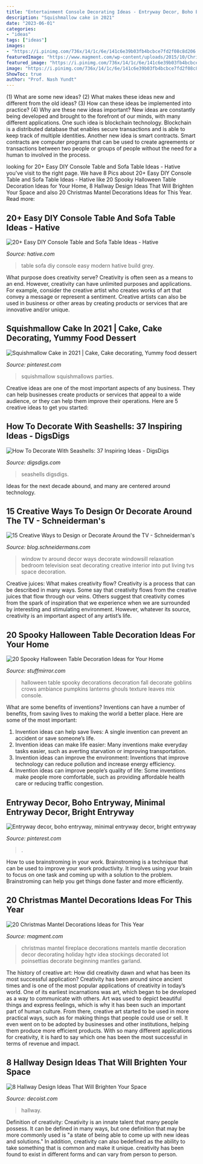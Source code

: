 ```yaml
---
title: "Entertainment Console Decorating Ideas - Entryway Decor, Boho Entryway, Minimal Entryway Decor, Bright Entryway"
description: "Squishmallow cake in 2021"
date: "2023-06-01"
categories:
- "ideas"
tags: ["ideas"]
images:
- "https://i.pinimg.com/736x/14/1c/6e/141c6e39b03fb4bcbce7fd2f08c8d206.jpg"
featuredImage: "https://www.magment.com/wp-content/uploads/2015/10/Christmas-Mantel-Decoration-17.jpeg"
featured_image: "https://i.pinimg.com/736x/14/1c/6e/141c6e39b03fb4bcbce7fd2f08c8d206.jpg"
image: "https://i.pinimg.com/736x/14/1c/6e/141c6e39b03fb4bcbce7fd2f08c8d206.jpg"
ShowToc: true
author: "Prof. Nash Yundt"
---
```



(1) What are some new ideas? (2) What makes these ideas new and different from the old ideas? (3) How can these ideas be implemented into practice? (4) Why are these new ideas important?
New ideas are constantly being developed and brought to the forefront of our minds, with many different applications. One such idea is blockchain technology. Blockchain is a distributed database that enables secure transactions and is able to keep track of multiple identities. Another new idea is smart contracts. Smart contracts are computer programs that can be used to create agreements or transactions between two people or groups of people without the need for a human to involved in the process.

	

		
looking for 20+ Easy DIY Console Table and Sofa Table Ideas - Hative you've visit to the right page. We have 8 Pics about 20+ Easy DIY Console Table and Sofa Table Ideas - Hative like 20 Spooky Halloween Table Decoration Ideas for Your Home, 8 Hallway Design Ideas That Will Brighten Your Space and also 20 Christmas Mantel Decorations Ideas for This Year. Read more:
		
    
## 20+ Easy DIY Console Table And Sofa Table Ideas - Hative

<img loading=lazy src="https://hative.com/wp-content/uploads/2017/06/sofa-table-diy/30-sofa-table-diy-ideas-tutorials.jpg" onerror="this.onerror=null;this.src='https://tse1.mm.bing.net/th?id=OIP.Ian273dNIf5CCIDxH153QgHaQE&amp;pid=15.1';" alt="20+ Easy DIY Console Table and Sofa Table Ideas - Hative">

_Source: hative.com_

>table sofa diy console easy modern hative build grey. 

	

What purpose does creativity serve?
Creativity is often seen as a means to an end. However, creativity can have unlimited purposes and applications. For example, consider the creative artist who creates works of art that convey a message or represent a sentiment. Creative artists can also be used in business or other areas by creating products or services that are innovative and/or unique.

    
## Squishmallow Cake In 2021 | Cake, Cake Decorating, Yummy Food Dessert

<img loading=lazy src="https://i.pinimg.com/736x/14/1c/6e/141c6e39b03fb4bcbce7fd2f08c8d206.jpg" onerror="this.onerror=null;this.src='https://tse4.mm.bing.net/th?id=OIP.ETygpMoEyV44voYjx51qGQHaKK&amp;pid=15.1';" alt="Squishmallow Cake in 2021 | Cake, Cake decorating, Yummy food dessert">

_Source: pinterest.com_

>squishmallow squishmallows parties. 

	

Creative ideas are one of the most important aspects of any business. They can help businesses create products or services that appeal to a wide audience, or they can help them improve their operations. Here are 5 creative ideas to get you started: 

    
## How To Decorate With Seashells: 37 Inspiring Ideas - DigsDigs

<img loading=lazy src="https://www.digsdigs.com/photos/how-to-decorate-with-shells-27.jpg" onerror="this.onerror=null;this.src='https://tse4.mm.bing.net/th?id=OIP.iauLEiZ2Ey4dtBr79jYPhgAAAA&amp;pid=15.1';" alt="How To Decorate With Seashells: 37 Inspiring Ideas - DigsDigs">

_Source: digsdigs.com_

>seashells digsdigs. 

	

Ideas for the next decade abound, and many are centered around technology.

    
## 15 Creative Ways To Design Or Decorate Around The TV - Schneiderman&#039;s

<img loading=lazy src="https://i0.wp.com/images.meredith.com/content/dam/bhg/Images/2013/5/14/101840498.jpg.rendition.largest.jpg?resize=550%2C733" onerror="this.onerror=null;this.src='https://tse2.mm.bing.net/th?id=OIP.7G_ORvgFaENklFip8sa6KAHaJ3&amp;pid=15.1';" alt="15 Creative Ways to Design or Decorate Around the TV - Schneiderman&#039;s">

_Source: blog.schneidermans.com_

>window tv around decor ways decorate windowsill relaxation bedroom television seat decorating creative interior into put living tvs space decoration. 

	

Creative juices: What makes creativity flow?
Creativity is a process that can be described in many ways. Some say that creativity flows from the creative juices that flow through our veins. Others suggest that creativity comes from the spark of inspiration that we experience when we are surrounded by interesting and stimulating environment. However, whatever its source, creativity is an important aspect of any artist’s life.

    
## 20 Spooky Halloween Table Decoration Ideas For Your Home

<img loading=lazy src="https://www.stuffmirror.com/wp-content/uploads/2018/10/Spooky-Halloween-Table-Decorations4.jpg" onerror="this.onerror=null;this.src='https://tse1.mm.bing.net/th?id=OIP.3vfQPOfzYDmrnQFtTJfXDQHaJ0&amp;pid=15.1';" alt="20 Spooky Halloween Table Decoration Ideas for Your Home">

_Source: stuffmirror.com_

>halloween table spooky decorations decoration fall decorate goblins crows ambiance pumpkins lanterns ghouls texture leaves mix console. 

	

What are some benefits of inventions?
Inventions can have a number of benefits, from saving lives to making the world a better place. Here are some of the most important: 
1. Invention ideas can help save lives: A single invention can prevent an accident or save someone’s life. 
2. Invention ideas can make life easier: Many inventions make everyday tasks easier, such as averting starvation or improving transportation. 
3. Invention ideas can improve the environment: Inventions that improve technology can reduce pollution and increase energy efficiency. 
4. Invention ideas can improve people’s quality of life: Some inventions make people more comfortable, such as providing affordable health care or reducing traffic congestion.

    
## Entryway Decor, Boho Entryway, Minimal Entryway Decor, Bright Entryway

<img loading=lazy src="https://i.pinimg.com/736x/65/8f/1f/658f1fa2858e072ff582a2d3e9d9c5fb.jpg" onerror="this.onerror=null;this.src='https://tse2.mm.bing.net/th?id=OIP.VpAMyn-TMhgOvOUqWULnHwHaLH&amp;pid=15.1';" alt="Entryway decor, boho entryway, minimal entryway decor, bright entryway">

_Source: pinterest.com_

>. 

	

How to use brainstroming in your work.
Brainstroming is a technique that can be used to improve your work productivity. It involves using your brain to focus on one task and coming up with a solution to the problem. Brainstroming can help you get things done faster and more efficiently.

    
## 20 Christmas Mantel Decorations Ideas For This Year

<img loading=lazy src="https://www.magment.com/wp-content/uploads/2015/10/Christmas-Mantel-Decoration-17.jpeg" onerror="this.onerror=null;this.src='https://tse4.mm.bing.net/th?id=OIP.1XmWKvv_0kBI9hWj2YqDJAHaJ4&amp;pid=15.1';" alt="20 Christmas Mantel Decorations Ideas for This Year">

_Source: magment.com_

>christmas mantel fireplace decorations mantels mantle decoration decor decorating holiday hgtv idea stockings decorated lot poinsettias decorate beginning mantles garland. 

	

The history of creative art: How did creativity dawn and what has been its most successful application?
Creativity has been around since ancient times and is one of the most popular applications of creativity in today’s world. One of its earliest incarnations was art, which began to be developed as a way to communicate with others. Art was used to depict beautiful things and express feelings, which is why it has been such an important part of human culture. From there, creative art started to be used in more practical ways, such as for making things that people could use or sell. It even went on to be adopted by businesses and other institutions, helping them produce more efficient products. With so many different applications for creativity, it is hard to say which one has been the most successful in terms of revenue and impact.

    
## 8 Hallway Design Ideas That Will Brighten Your Space

<img loading=lazy src="https://cdn.decoist.com/wp-content/uploads/2012/07/hallway-with-bookshelf-wall.jpg" onerror="this.onerror=null;this.src='https://tse4.mm.bing.net/th?id=OIP.lvt6prO-xsyjZCDj6i987QHaLH&amp;pid=15.1';" alt="8 Hallway Design Ideas That Will Brighten Your Space">

_Source: decoist.com_

>hallway. 

	

Definition of creativity:
Creativity is an innate talent that many people possess. It can be defined in many ways, but one definition that may be more commonly used is "a state of being able to come up with new ideas and solutions." In addition, creativity can also bedefined as the ability to take something that is common and make it unique. creativity has been found to exist in different forms and can vary from person to person.

